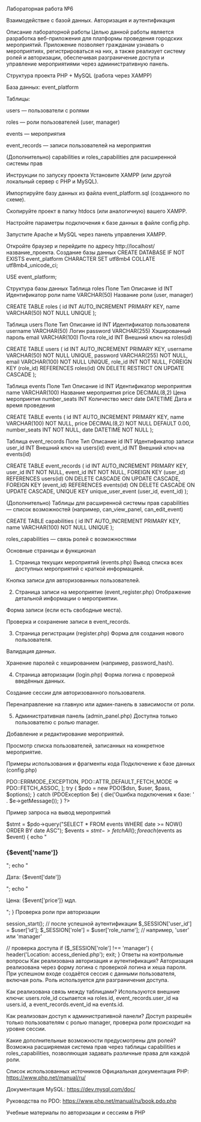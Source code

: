Лабораторная работа №6

Взаимодействие с базой данных. Авторизация и аутентификация

Описание лабораторной работы
Целью данной работы является разработка веб-приложения для платформы проведения городских мероприятий. Приложение позволяет гражданам узнавать о мероприятиях, регистрироваться на них, а также реализует систему ролей и авторизации, обеспечивая разграничение доступа и управление мероприятиями через административную панель.

Структура проекта
PHP + MySQL (работа через XAMPP)

База данных: event_platform

Таблицы:

users — пользователи с ролями

roles — роли пользователей (user, manager)

events — мероприятия

event_records — записи пользователей на мероприятия

(Дополнительно) capabilities и roles_capabilities для расширенной системы прав

Инструкции по запуску проекта
Установите XAMPP (или другой локальный сервер с PHP и MySQL).

Импортируйте базу данных из файла event_platform.sql (созданного по схеме).

Скопируйте проект в папку htdocs (или аналогичную) вашего XAMPP.

Настройте параметры подключения к базе данных в файле config.php.

Запустите Apache и MySQL через панель управления XAMPP.

Откройте браузер и перейдите по адресу http://localhost/название_проекта.
Создание базы данных
CREATE DATABASE IF NOT EXISTS event_platform
CHARACTER SET utf8mb4
COLLATE utf8mb4_unicode_ci;

USE event_platform;

Структура базы данных
Таблица roles
Поле	Тип	Описание
id	INT	Идентификатор роли
name	VARCHAR(50)	Название роли (user, manager)

CREATE TABLE roles (
    id INT AUTO_INCREMENT PRIMARY KEY,
    name VARCHAR(50) NOT NULL UNIQUE
);



Таблица users
Поле	Тип	Описание
id	INT	Идентификатор пользователя
username	VARCHAR(50)	Логин
password	VARCHAR(255)	Хэшированный пароль
email	VARCHAR(100)	Почта
role_id	INT	Внешний ключ на roles(id)

CREATE TABLE users (
    id INT AUTO_INCREMENT PRIMARY KEY,
    username VARCHAR(50) NOT NULL UNIQUE,
    password VARCHAR(255) NOT NULL,
    email VARCHAR(100) NOT NULL UNIQUE,
    role_id INT NOT NULL,
    FOREIGN KEY (role_id) REFERENCES roles(id)
        ON DELETE RESTRICT
        ON UPDATE CASCADE
);


Таблица events
Поле	Тип	Описание
id	INT	Идентификатор мероприятия
name	VARCHAR(100)	Название мероприятия
price	DECIMAL(8,2)	Цена мероприятия
number_seats	INT	Количество мест
date	DATETIME	Дата и время проведения

CREATE TABLE events (
    id INT AUTO_INCREMENT PRIMARY KEY,
    name VARCHAR(100) NOT NULL,
    price DECIMAL(8,2) NOT NULL DEFAULT 0.00,
    number_seats INT NOT NULL,
    date DATETIME NOT NULL
);


Таблица event_records
Поле	Тип	Описание
id	INT	Идентификатор записи
user_id	INT	Внешний ключ на users(id)
event_id	INT	Внешний ключ на events(id)

CREATE TABLE event_records (
    id INT AUTO_INCREMENT PRIMARY KEY,
    user_id INT NOT NULL,
    event_id INT NOT NULL,
    FOREIGN KEY (user_id) REFERENCES users(id)
        ON DELETE CASCADE
        ON UPDATE CASCADE,
    FOREIGN KEY (event_id) REFERENCES events(id)
        ON DELETE CASCADE
        ON UPDATE CASCADE,
    UNIQUE KEY unique_user_event (user_id, event_id)
);


(Дополнительно) Таблицы для расширенной системы прав
capabilities — список возможностей (например, can_view_panel, can_edit_event)

CREATE TABLE capabilities (
    id INT AUTO_INCREMENT PRIMARY KEY,
    name VARCHAR(100) NOT NULL UNIQUE
);


roles_capabilities — связь ролей с возможностями

Основные страницы и функционал
1. Страница текущих мероприятий (events.php)
Вывод списка всех доступных мероприятий с краткой информацией.

Кнопка записи для авторизованных пользователей.

2. Страница записи на мероприятие (event_register.php)
Отображение детальной информации о мероприятии.

Форма записи (если есть свободные места).

Проверка и сохранение записи в event_records.

3. Страница регистрации (register.php)
Форма для создания нового пользователя.

Валидация данных.

Хранение паролей с хешированием (например, password_hash).

4. Страница авторизации (login.php)
Форма логина с проверкой введённых данных.

Создание сессии для авторизованного пользователя.

Перенаправление на главную или админ-панель в зависимости от роли.

5. Административная панель (admin_panel.php)
Доступна только пользователю с ролью manager.

Добавление и редактирование мероприятий.

Просмотр списка пользователей, записанных на конкретное мероприятие.

Примеры использования и фрагменты кода
Подключение к базе данных (config.php)

<?php
$host = 'localhost';
$db   = 'event_platform';
$user = 'root';
$pass = '';
$charset = 'utf8mb4';

$dsn = "mysql:host=$host;dbname=$db;charset=$charset";
$options = [
    PDO::ATTR_ERRMODE            => PDO::ERRMODE_EXCEPTION,
    PDO::ATTR_DEFAULT_FETCH_MODE => PDO::FETCH_ASSOC,
];

try {
    $pdo = new PDO($dsn, $user, $pass, $options);
} catch (PDOException $e) {
    die('Ошибка подключения к базе: ' . $e->getMessage());
}
?>
Пример запроса на вывод мероприятий

$stmt = $pdo->query("SELECT * FROM events WHERE date >= NOW() ORDER BY date ASC");
$events = $stmt->fetchAll();
foreach ($events as $event) {
    echo "<h3>{$event['name']}</h3>";
    echo "<p>Дата: {$event['date']}</p>";
    echo "<p>Цена: {$event['price']} мдл.</p>";
}
Проверка роли при авторизации

session_start();
// после успешной аутентификации
$_SESSION['user_id'] = $user['id'];
$_SESSION['role'] = $user['role_name']; // например, 'user' или 'manager'

// проверка доступа
if ($_SESSION['role'] !== 'manager') {
    header('Location: access_denied.php');
    exit;
}
Ответы на контрольные вопросы
Как реализована авторизация и аутентификация?
Авторизация реализована через форму логина с проверкой логина и хеша пароля. При успешном входе создаётся сессия с данными пользователя, включая роль. Роль используется для разграничения доступа.

Как реализована связь между таблицами?
Используются внешние ключи: users.role_id ссылается на roles.id, event_records.user_id на users.id, а event_records.event_id на events.id.

Как реализован доступ к административной панели?
Доступ разрешён только пользователям с ролью manager, проверка роли происходит на уровне сессии.

Какие дополнительные возможности предусмотрены для ролей?
Возможна расширяемая система прав через таблицы capabilities и roles_capabilities, позволяющая задавать различные права для каждой роли.

Список использованных источников
Официальная документация PHP: https://www.php.net/manual/ru/

Документация MySQL: https://dev.mysql.com/doc/

Руководства по PDO: https://www.php.net/manual/ru/book.pdo.php

Учебные материалы по авторизации и сессиям в PHP

